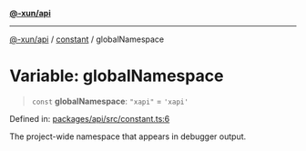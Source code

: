 [**@-xun/api**](../../README.md)

***

[@-xun/api](../../README.md) / [constant](../README.md) / globalNamespace

# Variable: globalNamespace

> `const` **globalNamespace**: `"xapi"` = `'xapi'`

Defined in: [packages/api/src/constant.ts:6](https://github.com/Xunnamius/api-utils/blob/3e7489507eea9aa3d33b0bcc648e0389bef6f3f5/packages/api/src/constant.ts#L6)

The project-wide namespace that appears in debugger output.
